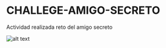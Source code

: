 # CHALLEGE-AMIGO-SECRETO


Actividad realizada reto del amigo secreto

![alt text](.assets/image.png)